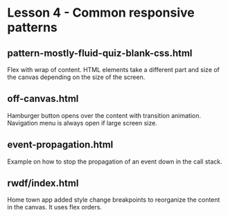 # Lesson 4 - Common responsive patterns

## pattern-mostly-fluid-quiz-blank-css.html

Flex with wrap of content. HTML elements take a different part and size of the canvas depending on the size of the screen.

## off-canvas.html

Hamburger button opens over the content with transition animation. Navigation menu is always open if large screen size.

## event-propagation.html

Example on how to stop the propagation of an event down in the call stack.

## rwdf/index.html

Home town app added style change breakpoints to reorganize the content in the canvas. It uses flex orders.